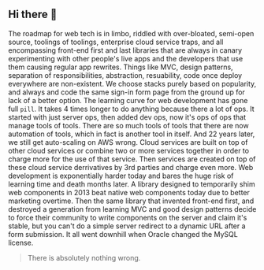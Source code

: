 ## Hi there 👋

The roadmap for web tech is in limbo, riddled with over-bloated, 
semi-open source, toolings of toolings, enterprise cloud service traps, 
and all encompassing front-end first and last libraries that are always 
in canary experimenting with other people's live apps and the developers 
that use them causing regular app rewrites. Things like MVC, design 
patterns, separation of responsibilities, abstraction, resuability, code 
once deploy everywhere are non-existent. We choose stacks purely based 
on popularity, and always and code the same sign-in form page from the 
ground up for lack of a better option. The learning curve for web 
development has gone full `pill`. It takes 4 times longer to do anything 
because there a lot of ops. It started with just server ops, then added 
dev ops, now it's ops of ops that manage tools of tools. There are so much
tools of tools that there are now automation of tools, which in fact is 
another tool in itself. And 22 years later, we still get auto-scaling 
on AWS wrong. Cloud services are built on top of other cloud services
or combine two or more services together in order to charge more 
for the use of that service. Then services are created on top of these 
cloud service derrivatives by 3rd parties and charge even more. Web 
development is exponentially harder today and bares the huge risk of 
learning time and death months later. A library designed to temporarily 
shim web components in 2013 beat native web components today due to 
better marketing overtime. Then the same library that invented front-end 
first, and destroyed a generation from learning MVC and good design 
patterns decide to force their community to write components on the 
server and claim it's stable, but you can't do a simple server redirect 
to a dynamic URL after a form submission. It all went downhill when 
Oracle changed the MySQL license.

> There is absolutely nothing wrong.